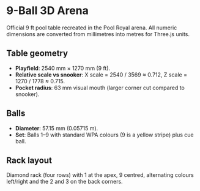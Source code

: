 # 9-Ball 3D Arena

Official 9 ft pool table recreated in the Pool Royal arena. All numeric dimensions are converted from millimetres into metres for Three.js units.

## Table geometry
- **Playfield**: 2540 mm × 1270 mm (9 ft).
- **Relative scale vs snooker**: X scale = 2540 / 3569 ≈ 0.712, Z scale = 1270 / 1778 ≈ 0.715.
- **Pocket radius**: 63 mm visual mouth (larger corner cut compared to snooker).

## Balls
- **Diameter**: 57.15 mm (0.05715 m).
- **Set**: Balls 1–9 with standard WPA colours (9 is a yellow stripe) plus cue ball.

## Rack layout
Diamond rack (four rows) with 1 at the apex, 9 centred, alternating colours left/right and the 2 and 3 on the back corners.
